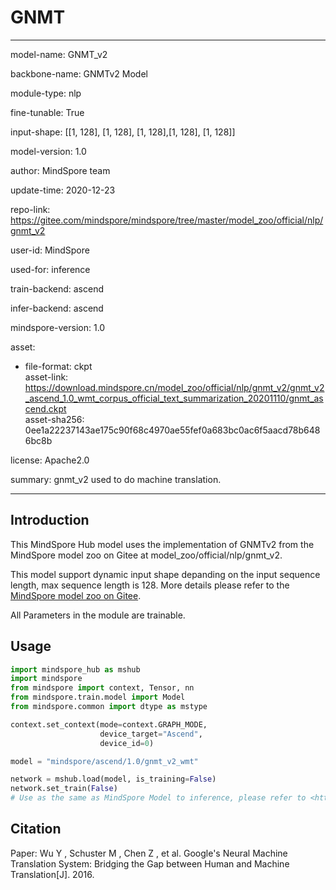 # GNMT

---

model-name: GNMT_v2

backbone-name: GNMTv2 Model

module-type: nlp

fine-tunable: True

input-shape: [[1, 128], [1, 128], [1, 128],[1, 128], [1, 128]]

model-version: 1.0

author: MindSpore team

update-time: 2020-12-23

repo-link: <https://gitee.com/mindspore/mindspore/tree/master/model_zoo/official/nlp/gnmt_v2>

user-id: MindSpore

used-for: inference

train-backend: ascend

infer-backend: ascend

mindspore-version: 1.0

asset:

-
    file-format: ckpt  
    asset-link: <https://download.mindspore.cn/model_zoo/official/nlp/gnmt_v2/gnmt_v2_ascend_1.0_wmt_corpus_official_text_summarization_20201110/gnmt_ascend.ckpt>  
    asset-sha256: 0ee1a22237143ae175c90f68c4970ae55fef0a683bc0ac6f5aacd78b6486bc8b  

license: Apache2.0

summary: gnmt_v2 used to do machine translation.

---

## Introduction

This MindSpore Hub model uses the implementation of GNMTv2 from the MindSpore model zoo on Gitee at model_zoo/official/nlp/gnmt_v2.

This model support dynamic input shape depanding on the input sequence length, max sequence length is 128. More details please refer to the [MindSpore model zoo on Gitee](https://gitee.com/mindspore/mindspore/tree/master/model_zoo/official/nlp/gnmt_v2/README.md).

All Parameters in the module are trainable.

## Usage

```python
import mindspore_hub as mshub
import mindspore
from mindspore import context, Tensor, nn
from mindspore.train.model import Model
from mindspore.common import dtype as mstype

context.set_context(mode=context.GRAPH_MODE,
                    device_target="Ascend",
                    device_id=0)

model = "mindspore/ascend/1.0/gnmt_v2_wmt"

network = mshub.load(model, is_training=False)
network.set_train(False)
# Use as the same as MindSpore Model to inference, please refer to <https://gitee.com/mindspore/mindspore/tree/master/model_zoo/official/nlp/gnmt_v2>.
```

## Citation

Paper: Wu Y , Schuster M , Chen Z , et al. Google's Neural Machine Translation System: Bridging the Gap between Human and Machine Translation[J]. 2016.
